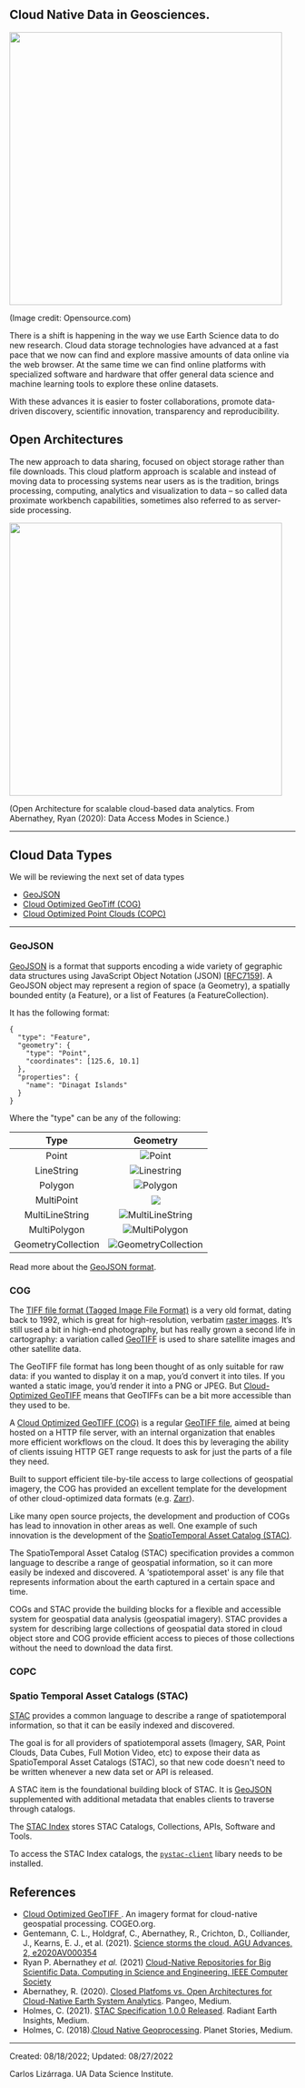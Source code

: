 ## Cloud Native Data in Geosciences.

<img src="https://opensource.com/sites/default/files/lead-images/rh_003601_05_mech_osyearbook2016_cloud_cc.png" width=480>

(Image credit: Opensource.com)

There is a shift is happening in the way we use Earth Science data to do new research. Cloud data storage technologies have advanced at a fast pace that we now can find and explore massive amounts of data online via the web browser. At the same time we can find online platforms with specialized software and hardware that offer general data science and machine learning tools to explore these online datasets.

With these advances it is easier to foster collaborations, promote data-driven discovery, scientific innovation, transparency and reproducibility.

## Open Architectures

The new approach to data sharing, focused on object storage rather than file downloads. This cloud platform approach is scalable and instead of moving data to processing systems near users as is the tradition, brings processing, computing, analytics and visualization to data – so called data proximate workbench capabilities, sometimes also referred to as server-side processing.

<img src="https://miro.medium.com/max/1400/1*FkR2h8f_Lut00Uo_Pxogvg.png" width=480>

(Open Architecture for scalable cloud-based data analytics. From Abernathey, Ryan (2020): Data Access Modes in Science.)

***

## Cloud Data Types

We will be reviewing the next set of data types
* [GeoJSON](https://geojson.org/)
* [Cloud Optimized GeoTiff (COG)](https://www.cogeo.org/)
* [Cloud Optimized Point Clouds (COPC)](https://copc.io/)

***

### GeoJSON

[GeoJSON](https://en.wikipedia.org/wiki/GeoJSON) is a format that supports encoding a wide variety of gegraphic data structures using JavaScript Object Notation (JSON) [[RFC7159](https://datatracker.ietf.org/doc/html/rfc7159)].  A
GeoJSON object may represent a region of space (a Geometry), a
spatially bounded entity (a Feature), or a list of Features (a
FeatureCollection).

It has the following format:
```
{
  "type": "Feature",
  "geometry": {
    "type": "Point",
    "coordinates": [125.6, 10.1]
  },
  "properties": {
    "name": "Dinagat Islands"
  }
}

```

Where the "type" can be any of the following:

| Type | Geometry |
| :--: | :--:     |
|Point   |  ![Point](https://upload.wikimedia.org/wikipedia/commons/thumb/c/c2/SFA_Point.svg/51px-SFA_Point.svg.png)|
| LineString   |  ![Linestring](https://upload.wikimedia.org/wikipedia/commons/thumb/b/b9/SFA_LineString.svg/51px-SFA_LineString.svg.png)|
|Polygon   |   ![Polygon](https://upload.wikimedia.org/wikipedia/commons/thumb/3/3f/SFA_Polygon.svg/51px-SFA_Polygon.svg.png) |
|MultiPoint|  ![](https://upload.wikimedia.org/wikipedia/commons/thumb/d/d6/SFA_MultiPoint.svg/51px-SFA_MultiPoint.svg.png)  |
| MultiLineString  |    ![MultiLineString](https://upload.wikimedia.org/wikipedia/commons/thumb/8/86/SFA_MultiLineString.svg/51px-SFA_MultiLineString.svg.png)|
|MultiPolygon   |  ![MultiPolygon](https://upload.wikimedia.org/wikipedia/commons/thumb/3/3b/SFA_MultiPolygon_with_hole.svg/51px-SFA_MultiPolygon_with_hole.svg.png)
| GeometryCollection | ![GeometryCollection](https://upload.wikimedia.org/wikipedia/commons/thumb/1/1d/SFA_GeometryCollection.svg/51px-SFA_GeometryCollection.svg.png) |

Read more about the [GeoJSON format](https://datatracker.ietf.org/doc/html/rfc7946).

### COG

The [TIFF file format (Tagged Image File Format)](https://en.wikipedia.org/wiki/TIFF) is a very old format, dating back to 1992, which is great for high-resolution, verbatim [raster images](https://en.wikipedia.org/wiki/Raster_graphics). It’s still used a bit in high-end photography, but has really grown a second life in cartography: a variation called [GeoTIFF](https://en.wikipedia.org/wiki/GeoTIFF) is used to share satellite images and other satellite data.

The GeoTIFF file format has long been thought of as only suitable for raw data: if you wanted to display it on a map, you’d convert it into tiles. If you wanted a static image, you’d render it into a PNG or JPEG. But [Cloud-Optimized GeoTIFF](https://en.wikipedia.org/wiki/GeoTIFF#Cloud_Optimised_GeoTIFF) means that GeoTIFFs can be a bit more accessible than they used to be.

A [Cloud Optimized GeoTIFF (COG)](https://www.cogeo.org/) is a regular [GeoTIFF file](https://en.wikipedia.org/wiki/GeoTIFF), aimed at being hosted on a HTTP file server, with an internal organization that enables more efficient workflows on the cloud. It does this by leveraging the ability of clients issuing ​HTTP GET range requests to ask for just the parts of a file they need.

Built to support efficient tile-by-tile access to large collections of geospatial imagery, the COG has provided an excellent template for the development of other cloud-optimized data formats (e.g. [Zarr](https://zarr.readthedocs.io/en/stable/index.html)).

Like many open source projects, the development and production of COGs has lead to innovation in other areas as well. One example of such innovation is the development of the [SpatioTemporal Asset Catalog (STAC)](https://stacspec.org/en).

The SpatioTemporal Asset Catalog (STAC) specification provides a common language to describe a range of geospatial information, so it can more easily be indexed and discovered. A ‘spatiotemporal asset' is any file that represents information about the earth captured in a certain space and time.

COGs and STAC provide the building blocks for a flexible and accessible system for geospatial data analysis (geospatial imagery). STAC provides a system for describing large collections of geospatial data stored in cloud object store and COG provide efficient access to pieces of those collections without the need to download the data first.

### COPC






### Spatio Temporal Asset Catalogs (STAC)


[STAC](https://stacspec.org/en) provides a common language to describe a range of spatiotemporal information, so that it can be easily indexed and discovered.

The goal is for all providers of spatiotemporal assets (Imagery, SAR, Point Clouds, Data Cubes, Full Motion Video, etc) to expose their data as SpatioTemporal Asset Catalogs (STAC), so that new code doesn't need to be written whenever a new data set or API is released.

A STAC item is the foundational building block of STAC. It is [GeoJSON](https://en.wikipedia.org/wiki/GeoJSON) supplemented with additional metadata that enables clients to traverse through catalogs.

The [STAC Index](https://stacindex.org) stores STAC Catalogs, Collections, APIs, Software and Tools.

To access the STAC Index catalogs, the [`pystac-client`](https://github.com/stac-utils/pystac-client) libary needs to be installed.





## References

* [Cloud Optimized GeoTIFF ](https://www.cogeo.org). An imagery format for cloud-native geospatial processing. COGEO.org.
* Gentemann, C. L., Holdgraf, C., Abernathey, R., Crichton, D., Colliander, J., Kearns, E. J., et al. (2021). [Science storms the cloud. AGU Advances, 2, e2020AV000354](https://agupubs.onlinelibrary.wiley.com/doi/epdf/10.1029/2020AV000354)
* Ryan P. Abernathey _et al._ (2021) [Cloud-Native Repositories for Big Scientific Data. Computing in Science and Engineering. IEEE Computer Society](https://ieeexplore.ieee.org/stamp/stamp.jsp?tp=&arnumber=9354557)
* Abernathey, R. (2020). [Closed Platfoms vs. Open Architectures for Cloud-Native Earth System Analytics](https://medium.com/pangeo/closed-platforms-vs-open-architectures-for-cloud-native-earth-system-analytics-1ad88708ebb6). Pangeo, Medium.
* Holmes, C. (2021). [STAC Specification 1.0.0 Released](https://medium.com/radiant-earth-insights/stac-specification-1-0-0-released-c59e8c848077). Radiant Earth Insights, Medium.
* Holmes, C. (2018).[Cloud Native Geoprocessing](https://medium.com/planet-stories/tagged/cloud-native-geospatial). Planet Stories, Medium.

***
Created: 08/18/2022;
Updated: 08/27/2022

Carlos Lizárraga.
UA Data Science Institute.
